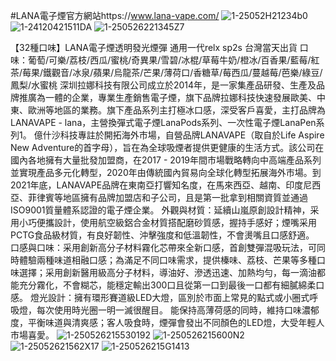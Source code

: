 #LANA電子煙官方網站https://www.lana-vape.com/
![1-25052H21234b0](https://github.com/user-attachments/assets/3467f525-2b10-4845-b9ef-864aa0a8a1ea)
![1-24120421511DA](https://github.com/user-attachments/assets/d74168ea-c5df-4bb3-a18c-4cfd95fc63d3)
![1-250526221345Z7](https://github.com/user-attachments/assets/d81b641d-4708-4e34-a8de-5f89864bf06d)

【32種口味】LANA電子煙透明發光煙彈 通用一代relx sp2s 台灣當天出貨
口味：葡萄/可樂/荔枝/西瓜/蜜桃/奇異果/雪碧/冰棍/草莓牛奶/橙冰/百香果/藍莓/紅茶/莓果/鐵觀音/冰泉/蘋果/烏龍茶/芒果/薄荷口/香糖草/莓西瓜/蔓越莓/芭樂/綠豆/鳳梨/水蜜桃
深圳拉娜科技有限公司成立於2014年，是一家集產品研發、生產及品牌推廣為一體的企業，專業生產銷售電子煙，旗下品牌拉娜科技快速發展歐美、中東、歐洲等地區的業務。旗下產品系列主打極冰口感，深受客戶喜愛，主打品牌為LANAVAPE - lana，主營換彈式電子煙LanaPods系列、一次性電子煙LanaPen系列1。 億什沙科技專註於開拓海外市場，自營品牌LANAVAPE（取自於Life Aspire New Adventure的首字母），旨在為全球吸煙者提供更健康的生活方式。該公司在國內各地擁有大量批發加盟商，在2017 - 2019年間市場戰略轉向中高端產品系列並實現產品多元化轉型，2020年由傳統國內貿易向全球化轉型拓展海外市場。到2021年底，LANAVAPE品牌在東南亞打響知名度，在馬來西亞、越南、印度尼西亞、菲律賓等地區擁有品牌加盟店和子公司，且是第一批拿到相關資質並通過ISO9001質量體系認證的電子煙企業。
外觀與材質：延續山嵐原創設計精神，采用小巧便攜設計，使用航空級鋁合金材質搭配磨砂質感，握持手感好；煙嘴采用PCTG食品級材質，有良好韌性、沖擊強度和低溫韌性，不會燙嘴且口感舒適。
口感與口味：采用創新高分子材料霧化芯帶來全新口感，首創雙彈混吸玩法，可同時體驗兩種味道相融口感；為滿足不同口味需求，提供榛味、荔枝、芒果等多種口味選擇；采用創新醫用級高分子材料，導油好、滲透迅速、加熱均勻，每一滴油都能充分霧化，不會糊芯，能穩定輸出300口且從第一口到最後一口都有細膩綿柔口感。
燈光設計：擁有環形賽道級LED大燈，區別於市面上常見的點式或小圈式呼吸燈，每次使用時光圈一明一滅很醒目。
能保持高薄荷感的同時，維持口味濃郁度，平衡味道與清爽感；客人吸食時，煙彈會發出不同顏色的LED燈，大受年輕人市場喜愛。
![1-250526215530192](https://github.com/user-attachments/assets/79049da7-055e-4539-b148-76640485f526)
![1-250526215600N2](https://github.com/user-attachments/assets/280aafd7-a8c0-4e7f-853c-eea4d9ab191a)
![1-25052621562X17](https://github.com/user-attachments/assets/6f71a041-ed22-494e-aeae-2938cea8a590)
![1-250526215G1413](https://github.com/user-attachments/assets/0faa5d35-6a5f-473e-938f-9a1310fc6424)
